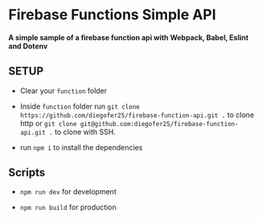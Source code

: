 # Firebase Functions Simple API
#### A simple sample of a firebase function api with Webpack, Babel, Eslint and Dotenv

## SETUP
- Clear your `function` folder

- Inside `function` folder run `git clone https://github.com/diegofer25/firebase-function-api.git .` to clone http or `git clone git@github.com:diegofer25/firebase-function-api.git .` to clone with SSH.

- run `npm i` to install the dependencies

## Scripts
- `npm run dev` for development

- `npm run build` for production
